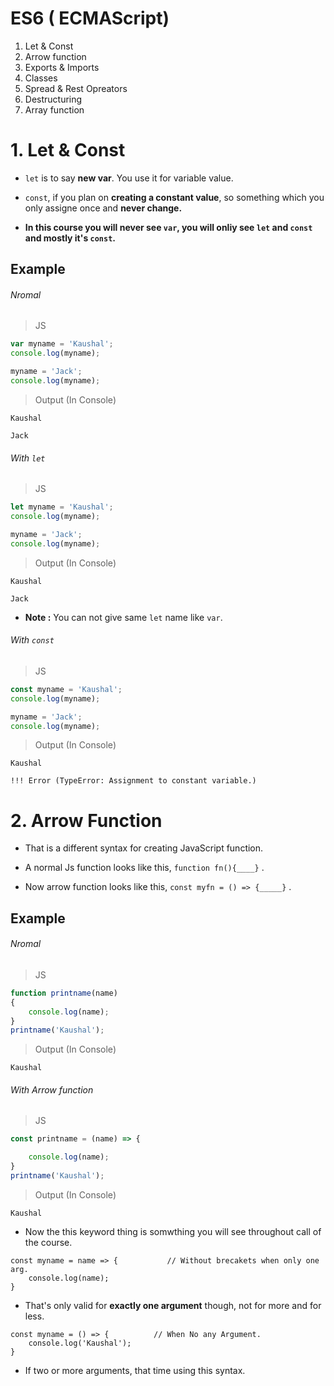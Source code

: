 # ES6 ( ECMAScript)

1. Let & Const
2. Arrow function
3. Exports & Imports
4. Classes
5. Spread & Rest Opreators
6. Destructuring
7. Array function

# 1. Let & Const

- `let` is to say **new var**. You use it for variable value.

- `const`, if you plan on **creating a constant value**, so something which you only assigne once and **never change.**

- **In this course you will never see `var`, you will onliy see `let` and `const` and mostly it's `const`.**

## Example

###### Nromal
>JS
```js
var myname = 'Kaushal';
console.log(myname);

myname = 'Jack';
console.log(myname);
```
>Output (In Console)
```
Kaushal

Jack
```

###### With `let`
>JS
```js
let myname = 'Kaushal';
console.log(myname);

myname = 'Jack';
console.log(myname);
```
>Output (In Console)
```
Kaushal

Jack
```
- **Note :** You can not give same `let` name like `var`.


###### With `const`
>JS
```js
const myname = 'Kaushal';
console.log(myname);

myname = 'Jack';
console.log(myname);
```
>Output (In Console)
```
Kaushal

!!! Error (TypeError: Assignment to constant variable.)
```


# 2. Arrow Function 

- That is a different syntax for creating JavaScript function.

- A normal Js function looks like this, `function fn(){____}` .

- Now arrow function looks like this, `const myfn = () => {_____}` .

## Example
###### Nromal
>JS
```js
function printname(name)
{
    console.log(name);
}
printname('Kaushal');
```
>Output (In Console)
```
Kaushal
```

###### With Arrow function
>JS
```js
const printname = (name) => {

    console.log(name);
}
printname('Kaushal');
```
>Output (In Console)
```
Kaushal
```

- Now the this keyword thing is somwthing you will see throughout call of the course.

```
const myname = name => {           // Without brecakets when only one arg.
    console.log(name);  
}
```

- That's only valid for **exactly one argument** though, not for more and for less.

```
const myname = () => {          // When No any Argument.
    console.log('Kaushal');
}
```
- If two or more arguments, that time using this syntax.
